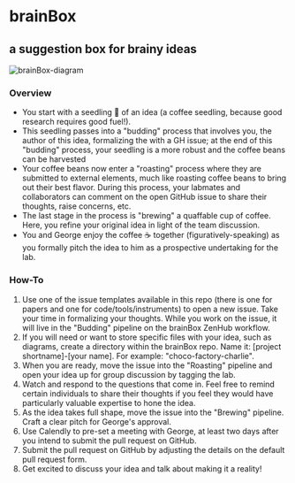 # brainBox
## a suggestion box for brainy ideas

![brainBox-diagram](https://raw.githubusercontent.com/NDCLab/brainBox/brainBox-diagram.png)

### Overview
* You start with a seedling :seedling: of an idea (a coffee seedling, because good research requires good fuel!).
* This seedling passes into a "budding" process that involves you, the author of this idea, formalizing the with a GH issue; at the end of this "budding" process, your seedling is a more robust and the coffee beans can be harvested
* Your coffee beans now enter a "roasting" process where they are submitted to external elements, much like roasting coffee beans to bring out their best flavor. During this process, your labmates and collaborators can comment on the open GitHub issue to share their thoughts, raise concerns, etc.
* The last stage in the process is "brewing" a quaffable cup of coffee. Here, you refine your original idea in light of the team discussion.
* You and George enjoy the coffee :coffee: together (figuratively-speaking) as you formally pitch the idea to him as a prospective undertaking for the lab.

### How-To
1. Use one of the issue templates available in this repo (there is one for papers and one for code/tools/instruments) to open a new issue. Take your time in formalizing your thoughts. While you work on the issue, it will live in the "Budding" pipeline on the brainBox ZenHub workflow.
2. If you will need or want to store specific files with your idea, such as diagrams, create a directory within the brainBox repo. Name it: [project shortname]-[your name]. For example: "choco-factory-charlie".
3. When you are ready, move the issue into the "Roasting" pipeline and open your idea up for group discussion by tagging the lab.
4. Watch and respond to the questions that come in. Feel free to remind certain individuals to share their thoughts if you feel they would have particularly valuable expertise to hone the idea.
5. As the idea takes full shape, move the issue into the "Brewing" pipeline. Craft a clear pitch for George's approval.
6. Use Calendly to pre-set a meeting with George, at least two days after you intend to submit the pull request on GitHub.
7. Submit the pull request on GitHub by adjusting the details on the default pull request form.
8. Get excited to discuss your idea and talk about making it a reality!